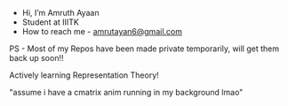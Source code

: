 -  Hi, I’m Amruth Ayaan
-  Student at IIITK
-  How to reach me - amrutayan6@gmail.com

PS - Most of my Repos have been made private temporarily, will get them back up soon!!

Actively learning Representation Theory!

"assume i have a cmatrix anim running in my background lmao"

